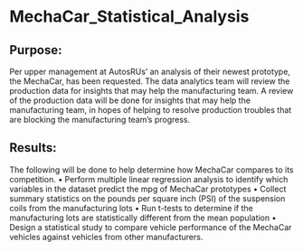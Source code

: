 # MechaCar_Statistical_Analysis
## Purpose:
Per upper management at AutosRUs’ an analysis of their newest prototype, the MechaCar, has been requested. The data analytics team will review the production data for insights that may help the manufacturing team.  A review of the production data will be done for insights that may help the manufacturing team, in hopes of helping  to resolve production troubles that are blocking the manufacturing team’s progress. 
## Results:
The following will be done to help determine how MechaCar compares to its competition.
•	Perform multiple linear regression analysis to identify which variables in the dataset predict the mpg of MechaCar prototypes
•	Collect summary statistics on the pounds per square inch (PSI) of the suspension coils from the manufacturing lots
•	Run t-tests to determine if the manufacturing lots are statistically different from the mean population
•	Design a statistical study to compare vehicle performance of the MechaCar vehicles against vehicles from other manufacturers. 

